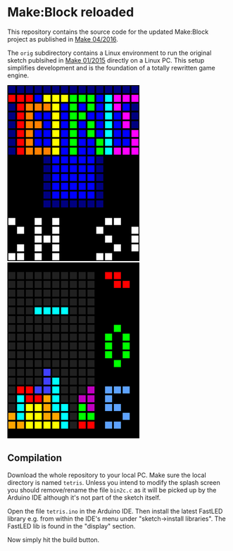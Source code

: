# Make:Block reloaded

This repository contains the source code for the updated Make:Block
project as published in [Make 04/2016](http://www.heise.de/make/inhalt/2016/4/52/).

The `orig` subdirectory contains a Linux environment to run the original
sketch publsihed in [Make 01/2015](http://www.heise.de/make/inhalt/2015/1/12/)
directly on a Linux PC. This setup simplifies development and is the 
foundation of a totally rewritten game engine.

![Splash screen](title.png) ![Game screen](game.png)

## Compilation

Download the whole repository to your local PC. Make sure the local
directory is named ```tetris```. Unless you intend to modify the
splash screen you should remove/rename the file ```bin2c.c``` as
it will be picked up by the Arduino IDE although it's not part of
the sketch itself.

Open the file ```tetris.ino``` in the Arduino IDE. Then install
the latest FastLED library e.g. from within the IDE's menu under
"sketch->install libraries". The FastLED lib is found in the "display"
section.

Now simply hit the build button. 